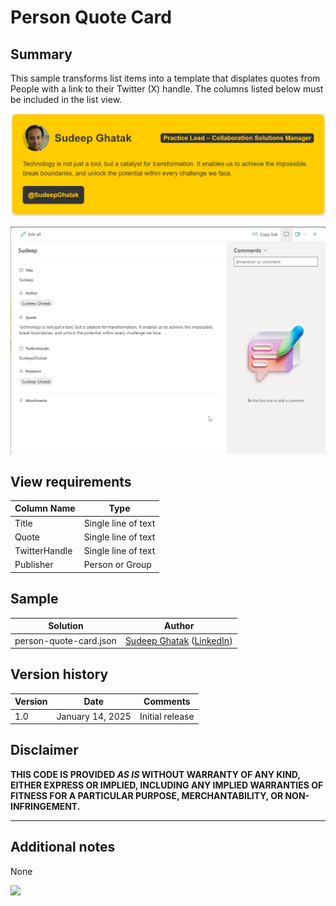 # Person Quote Card

## Summary

This sample transforms list items into a template that displates quotes from People with a link to their Twitter (X) handle. The columns listed below must be included in the list view.

![screenshot of the sample](./assets/screenshot.png)  

![sample data](./assets/sample.png)

## View requirements

Column Name                 | Type
----------------------------|-----------------------------------------
Title                       | Single line of text
Quote                       | Single line of text
TwitterHandle               | Single line of text
Publisher                   | Person or Group

## Sample

Solution|Author
--------|---------
person-quote-card.json | [Sudeep Ghatak](https://github.com/sudeepghatak) ([LinkedIn](https://www.linkedin.com/in/sudeepghatak/))

## Version history

Version|Date|Comments
-------|----|--------
1.0|January 14, 2025|Initial release

## Disclaimer
**THIS CODE IS PROVIDED *AS IS* WITHOUT WARRANTY OF ANY KIND, EITHER EXPRESS OR IMPLIED, INCLUDING ANY IMPLIED WARRANTIES OF FITNESS FOR A PARTICULAR PURPOSE, MERCHANTABILITY, OR NON-INFRINGEMENT.**

---

## Additional notes

None

<img src="https://pnptelemetry.azurewebsites.net/list-formatting/view-samples/person-quote-card" />